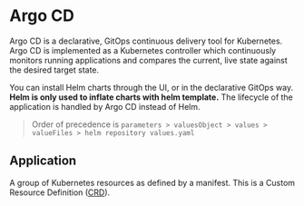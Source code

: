 # Argo CD

Argo CD is a declarative, GitOps continuous delivery tool for Kubernetes. Argo CD is implemented as a Kubernetes controller which continuously monitors running applications and compares the current, live state against the desired target state.

You can install Helm charts through the UI, or in the declarative GitOps way.
**Helm is only used to inflate charts with helm template.** The lifecycle of the application is handled by Argo CD instead of Helm.

> Order of precedence is `parameters > valuesObject > values > valueFiles > helm repository values.yaml`

## Application

A group of Kubernetes resources as defined by a manifest. This is a Custom Resource Definition ([CRD](https://argo-cd.readthedocs.io/en/stable/user-guide/application-specification/)).
